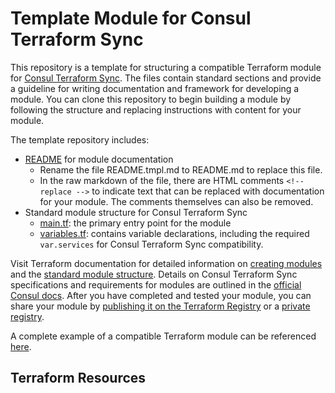 # Template Module for Consul Terraform Sync

<!-- replace this file with content in README.tmpl.md -->

This repository is a template for structuring a compatible Terraform module for [Consul Terraform Sync](https://www.consul.io/docs/nia). The files contain standard sections and provide a guideline for writing documentation and framework for developing a module. You can clone this repository to begin building a module by following the structure and replacing instructions with content for your module.

The template repository includes:
* [README](README.tmpl.md) for module documentation
  * Rename the file README.tmpl.md to README.md to replace this file.
  * In the raw markdown of the file, there are HTML comments `<!-- replace -->` to indicate text that can be replaced with documentation for your module. The comments themselves can also be removed.
* Standard module structure for Consul Terraform Sync
  * [main.tf](main.tf): the primary entry point for the module
  * [variables.tf](variables.tf): contains variable declarations, including the required `var.services` for Consul Terraform Sync compatibility.

Visit Terraform documentation for detailed information on [creating modules](https://www.terraform.io/docs/language/modules/develop/index.html) and the [standard module structure](https://www.terraform.io/docs/language/modules/develop/structure.html). Details on Consul Terraform Sync specifications and requirements for modules are outlined in the [official Consul docs](https://www.consul.io/docs/nia/installation/requirements#how-to-create-a-compatible-terraform-module). After you have completed and tested your module, you can share your module by [publishing it on the Terraform Registry](https://www.terraform.io/docs/registry/modules/publish.html) or a [private registry](https://www.terraform.io/docs/registry/private.html).

A complete example of a compatible Terraform module can be referenced [here](https://registry.terraform.io/modules/CheckPointSW/dynobj-nia/checkpoint/latest).

## Terraform Resources

